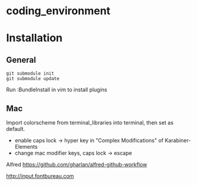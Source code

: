 coding_environment
==================

# Installation

## General
```
git submodule init
git submodule update
```
Run :BundleInstall in vim to install plugins

## Mac

Import colorscheme from terminal_libraries into terminal, then set as default.

- enable caps lock -> hyper key in "Complex Modifications" of Karabiner-Elements
- change mac modifier keys, caps lock -> escape

Alfred
https://github.com/gharlan/alfred-github-workflow

http://input.fontbureau.com
